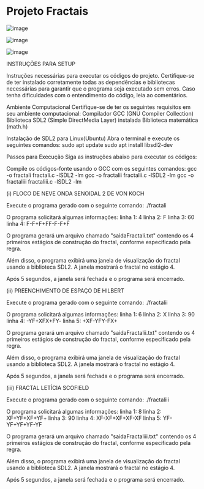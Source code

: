 # Projeto Fractais

![image](https://github.com/leticiascofield/FractalRenderer/assets/125830543/43686ad8-c437-4eb6-824d-0bce0fbc6d86)

![image](https://github.com/leticiascofield/FractalRenderer/assets/125830543/2ebdf9f0-da6d-4be4-aa98-703cb86fceb5)

![image](https://github.com/leticiascofield/FractalRenderer/assets/125830543/be188101-881b-453c-b515-fff9fdfe470f)

INSTRUÇÕES PARA SETUP

Instruções necessárias para executar os códigos do projeto. Certifique-se de ter instalado
corretamente todas as dependências e bibliotecas necessárias para garantir
que o programa seja executado sem erros. Caso tenha dificuldades com o entendimento do código, leia ao
comentários.

Ambiente Computacional
Certifique-se de ter os seguintes requisitos em seu ambiente computacional:
Compilador GCC (GNU Compiler Collection)
Biblioteca SDL2 (Simple DirectMedia Layer) instalada
Biblioteca matemática (math.h)

Instalação de SDL2 para Linux(Ubuntu)
Abra o terminal e execute os seguintes comandos:
sudo apt update
sudo apt install libsdl2-dev

Passos para Execução
Siga as instruções abaixo para executar os códigos:

Compile os códigos-fonte usando o GCC com os seguintes comandos:
gcc -o fractali fractali.c -lSDL2 -lm
gcc -o fractalii fractalii.c -lSDL2 -lm
gcc -o fractaliii fractaliii.c -lSDL2 -lm

(i) FLOCO DE NEVE ONDA SENOIDAL 2 DE VON KOCH

Execute o programa gerado com o seguinte comando:
./fractali

O programa solicitará algumas informações:
linha 1: 4
linha 2: F
linha 3: 60
linha 4: F-F+F+FF-F-F+F

O programa gerará um arquivo chamado "saidaFractali.txt" contendo os 4 primeiros estágios de construção
do fractal, conforme especificado pela regra.

Além disso, o programa exibirá uma janela de visualização do fractal usando a biblioteca SDL2. A janela
mostrará o fractal no estágio 4.

Após 5 segundos, a janela será fechada e o programa será encerrado.

(ii) PREENCHIMENTO DE ESPAÇO DE HILBERT

Execute o programa gerado com o seguinte comando:
./fractalii

O programa solicitará algumas informações:
linha 1: 6
linha 2: X
linha 3: 90
linha 4: -YF+XFX+FY-
linha 5: +XF-YFY-FX+

O programa gerará um arquivo chamado "saidaFractalii.txt" contendo os 4 primeiros estágios de construção
do fractal, conforme especificado pela regra.

Além disso, o programa exibirá uma janela de visualização do fractal usando a biblioteca SDL2. A janela
mostrará o fractal no estágio 4.

Após 5 segundos, a janela será fechada e o programa será encerrado.

(iii) FRACTAL LETÍCIA SCOFIELD

Execute o programa gerado com o seguinte comando:
./fractaliii

O programa solicitará algumas informações:
linha 1: 8
linha 2: XF+YF+XF+YF+
linha 3: 90
linha 4: XF-XF+XF+XF-XF
linha 5: YF-YF+YF+YF-YF

O programa gerará um arquivo chamado "saidaFractaliii.txt" contendo os 4 primeiros estágios de construção
do fractal, conforme especificado pela regra.

Além disso, o programa exibirá uma janela de visualização do fractal usando a biblioteca SDL2. A janela
mostrará o fractal no estágio 4.

Após 5 segundos, a janela será fechada e o programa será encerrado.
